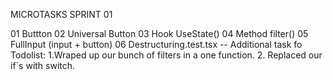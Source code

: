 MICROTASKS SPRINT 01

01 Buttton
02 Universal Button
03 Hook UseState()
04 Method filter()
05 FullInput (input + button)
06 Destructuring.test.tsx
-- Additional task fo Todolist: 1.Wraped up our bunch of filters in a one function. 2. Replaced our if`s with switch.
